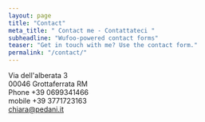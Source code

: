 ```yaml
---
layout: page
title: "Contact"
meta_title: " Contact me - Contattateci "
subheadline: "Wufoo-powered contact forms"
teaser: "Get in touch with me? Use the contact form."
permalink: "/contact/"
---
```



Via dell'alberata 3  
00046 Grottaferrata RM  
Phone +39 0699341466  
mobile +39 3771723163  
[chiara@pedani.it][4]  


 [1]: #
 [2]: #
 [3]: #
 [4]: mailto:chiara@pedani.it
 [5]: #
 [6]: #
 [7]: #
   